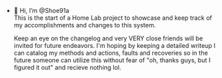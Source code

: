 - 👋 Hi, I’m @Shoe91a</br>
  This is the start of a Home Lab project to showcase and keep track of my accomplishments and changes to this system.

  Keep an eye on the changelog and very VERY close friends will be invited for future endeavors.
  I'm hoping by keeping a detailed writeup I can catalog my methods and actions, faults and recoveries so in the future someone can utilize this
  without fear of "oh, thanks guys, but I figured it out" and recieve nothing lol.

